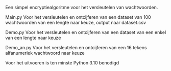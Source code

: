 Een simpel encryptiealgoritme voor het versleutelen van wachtwoorden.

Main.py
Voor het versleutelen en ontcijferen van een dataset van 100 wachtwoorden van een lengte naar keuze, output naar dataset.csv

Demo.py
Voor het versleutelen en ontcijferen van een dataset van een enkel van een lengte naar keuze

Demo_an.py
Voor het versleutelen en ontcijferen van een 16 tekens alfanumeriek wachtwoord naar keuze 


Voor het uitvoeren is ten minste Python 3.10 benodigd